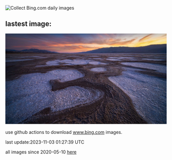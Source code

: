 ![Collect Bing.com daily images](https://github.com/counter2015/bing-daily-images/workflows/Collect%20Bing.com%20daily%20images/badge.svg)
## lastest image:
![](images/DeathValleySalt.jpg)

use github actions to download www.bing.com images.

last update:2023-11-03 01:27:39 UTC

all images since 2020-05-10 [here](https://github.com/counter2015/bing-daily-images/tree/master/images) 
